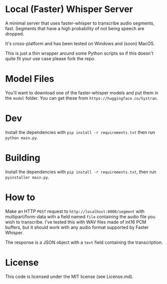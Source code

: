 # Local (Faster) Whisper Server
A minimal server that uses faster-whisper to transcribe audio segments, fast. Segments that have a high probability of not being speech are dropped.

It's cross-platform and has been tested on Windows and (soon) MacOS.

This is just a thin wrapper around some Python scripts so if this doesn't quite fit your use case please fork the repo.

# Model Files

You'll want to download one of the faster-whisper models and put them in the `model` folder. You can get these from `https://huggingface.co/Systran`.

# Dev

Install the dependencies with `pip install -r requirements.txt` then run `python main.py`. 

# Building

Install the dependencies with `pip install -r requirements.txt`, then run `pyinstaller main.py`.

# How to

Make an HTTP `POST` request to `http://localhost:8000/segment` with multipart/form-data with a field named `file` containing the audio file you wish to transcribe. I've tested this with WAV files made of int16 PCM buffers, but it should work with any audio format supported by Faster Whisper.

The response is a JSON object with a `text` field containing the transcription.

# License

This code is licensed under the MIT license (see License.md).